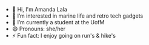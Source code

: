 - 👋 Hi, I'm Amanda Lala
- 👀 I’m interested in marine life and retro tech gadgets
- 🌱 I’m currently a student at the UofM
- 😄 Pronouns: she/her
- ⚡ Fun fact: I enjoy going on run's & hike's

<!---
AmandaLala23/AmandaLala23 is a ✨ special ✨ repository because its `README.md` (this file) appears on your GitHub profile.
You can click the Preview link to take a look at your changes.
--->
